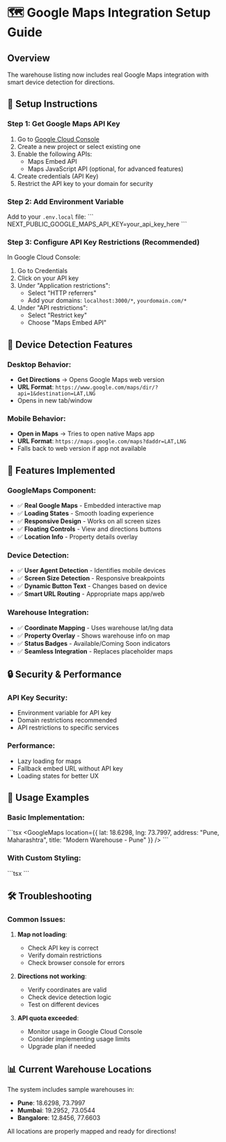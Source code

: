 # 🗺️ Google Maps Integration Setup Guide

## Overview
The warehouse listing now includes real Google Maps integration with smart device detection for directions.

## 🔧 Setup Instructions

### Step 1: Get Google Maps API Key
1. Go to [Google Cloud Console](https://console.cloud.google.com/)
2. Create a new project or select existing one
3. Enable the following APIs:
   - Maps Embed API
   - Maps JavaScript API (optional, for advanced features)
4. Create credentials (API Key)
5. Restrict the API key to your domain for security

### Step 2: Add Environment Variable
Add to your `.env.local` file:
\`\`\`
NEXT_PUBLIC_GOOGLE_MAPS_API_KEY=your_api_key_here
\`\`\`

### Step 3: Configure API Key Restrictions (Recommended)
In Google Cloud Console:
1. Go to Credentials
2. Click on your API key
3. Under "Application restrictions":
   - Select "HTTP referrers"
   - Add your domains: `localhost:3000/*`, `yourdomain.com/*`
4. Under "API restrictions":
   - Select "Restrict key"
   - Choose "Maps Embed API"

## 📱 Device Detection Features

### Desktop Behavior:
- **Get Directions** → Opens Google Maps web version
- **URL Format**: `https://www.google.com/maps/dir/?api=1&destination=LAT,LNG`
- Opens in new tab/window

### Mobile Behavior:
- **Open in Maps** → Tries to open native Maps app
- **URL Format**: `https://maps.google.com/maps?daddr=LAT,LNG`
- Falls back to web version if app not available

## 🎯 Features Implemented

### GoogleMaps Component:
- ✅ **Real Google Maps** - Embedded interactive map
- ✅ **Loading States** - Smooth loading experience
- ✅ **Responsive Design** - Works on all screen sizes
- ✅ **Floating Controls** - View and directions buttons
- ✅ **Location Info** - Property details overlay

### Device Detection:
- ✅ **User Agent Detection** - Identifies mobile devices
- ✅ **Screen Size Detection** - Responsive breakpoints
- ✅ **Dynamic Button Text** - Changes based on device
- ✅ **Smart URL Routing** - Appropriate maps app/web

### Warehouse Integration:
- ✅ **Coordinate Mapping** - Uses warehouse lat/lng data
- ✅ **Property Overlay** - Shows warehouse info on map
- ✅ **Status Badges** - Available/Coming Soon indicators
- ✅ **Seamless Integration** - Replaces placeholder maps

## 🔒 Security & Performance

### API Key Security:
- Environment variable for API key
- Domain restrictions recommended
- API restrictions to specific services

### Performance:
- Lazy loading for maps
- Fallback embed URL without API key
- Loading states for better UX

## 🚀 Usage Examples

### Basic Implementation:
\`\`\`tsx
<GoogleMaps 
  location={{
    lat: 18.6298,
    lng: 73.7997,
    address: "Pune, Maharashtra",
    title: "Modern Warehouse - Pune"
  }}
/>
\`\`\`

### With Custom Styling:
\`\`\`tsx
<GoogleMaps 
  location={mapLocation}
  className="h-96 rounded-lg shadow-lg"
/>
\`\`\`

## 🛠️ Troubleshooting

### Common Issues:

1. **Map not loading**:
   - Check API key is correct
   - Verify domain restrictions
   - Check browser console for errors

2. **Directions not working**:
   - Verify coordinates are valid
   - Check device detection logic
   - Test on different devices

3. **API quota exceeded**:
   - Monitor usage in Google Cloud Console
   - Consider implementing usage limits
   - Upgrade plan if needed

## 📊 Current Warehouse Locations

The system includes sample warehouses in:
- **Pune**: 18.6298, 73.7997
- **Mumbai**: 19.2952, 73.0544  
- **Bangalore**: 12.8456, 77.6603

All locations are properly mapped and ready for directions!
